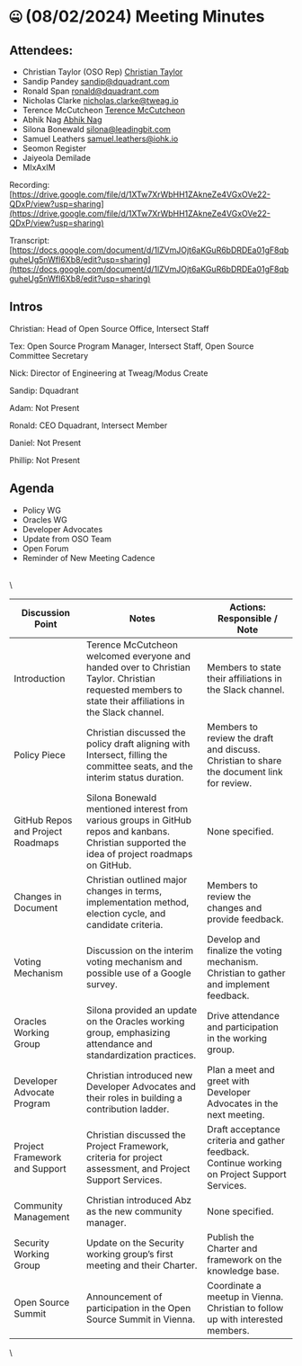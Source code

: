 # 🤐 (08/02/2024) Meeting Minutes

## Attendees:&#x20;

* Christian Taylor (OSO Rep) [Christian Taylor](mailto:christian.taylor@intersectmbo.org)
* Sandip Pandey [sandip@dquadrant.com](mailto:sandip@dquadrant.com)
* Ronald Span [ronald@dquadrant.com](mailto:ronald@dquadrant.com)
* Nicholas Clarke [nicholas.clarke@tweag.io](mailto:nicholas.clarke@tweag.io)
* Terence McCutcheon [Terence McCutcheon](mailto:terence.mccutcheon@intersectmbo.org)
* Abhik Nag [Abhik Nag](mailto:abhik.nag@intersectmbo.org)
* Silona Bonewald [silona@leadingbit.com](mailto:silona@leadingbit.com)
* Samuel Leathers [samuel.leathers@iohk.io](mailto:samuel.leathers@iohk.io)
* Seomon Register
* Jaiyeola Demilade
* MIxAxIM

Recording: [https://drive.google.com/file/d/1XTw7XrWbHH1ZAkneZe4VGxOVe22-QDxP/view?usp=sharing](https://drive.google.com/file/d/1XTw7XrWbHH1ZAkneZe4VGxOVe22-QDxP/view?usp=sharing)

Transcript: [https://docs.google.com/document/d/1lZVmJOjt6aKGuR6bDRDEa01gF8qbguheUg5nWfI6Xb8/edit?usp=sharing](https://docs.google.com/document/d/1lZVmJOjt6aKGuR6bDRDEa01gF8qbguheUg5nWfI6Xb8/edit?usp=sharing)

## Intros

Christian: Head of Open Source Office, Intersect Staff

Tex: Open Source Program Manager, Intersect Staff, Open Source Committee Secretary

Nick: Director of Engineering at Tweag/Modus Create

Sandip: Dquadrant

Adam: Not Present

Ronald: CEO Dquadrant, Intersect Member

Daniel: Not Present

Phillip: Not Present

## Agenda

* Policy WG
* Oracles WG
* Developer Advocates
* Update from OSO Team
* Open Forum
* Reminder of New Meeting Cadence

\
\


| Discussion Point                  | Notes                                                                                                                                                   | Actions: Responsible / Note                                                                  |
| --------------------------------- | ------------------------------------------------------------------------------------------------------------------------------------------------------- | -------------------------------------------------------------------------------------------- |
| Introduction                      | Terence McCutcheon welcomed everyone and handed over to Christian Taylor. Christian requested members to state their affiliations in the Slack channel. | Members to state their affiliations in the Slack channel.                                    |
| Policy Piece                      | Christian discussed the policy draft aligning with Intersect, filling the committee seats, and the interim status duration.                             | Members to review the draft and discuss. Christian to share the document link for review.    |
| GitHub Repos and Project Roadmaps | Silona Bonewald mentioned interest from various groups in GitHub repos and kanbans. Christian supported the idea of project roadmaps on GitHub.         | None specified.                                                                              |
| Changes in Document               | Christian outlined major changes in terms, implementation method, election cycle, and candidate criteria.                                               | Members to review the changes and provide feedback.                                          |
| Voting Mechanism                  | Discussion on the interim voting mechanism and possible use of a Google survey.                                                                         | Develop and finalize the voting mechanism. Christian to gather and implement feedback.       |
| Oracles Working Group             | Silona provided an update on the Oracles working group, emphasizing attendance and standardization practices.                                           | Drive attendance and participation in the working group.                                     |
| Developer Advocate Program        | Christian introduced new Developer Advocates and their roles in building a contribution ladder.                                                         | Plan a meet and greet with Developer Advocates in the next meeting.                          |
| Project Framework and Support     | Christian discussed the Project Framework, criteria for project assessment, and Project Support Services.                                               | Draft acceptance criteria and gather feedback. Continue working on Project Support Services. |
| Community Management              | Christian introduced Abz as the new community manager.                                                                                                  | None specified.                                                                              |
| Security Working Group            | Update on the Security working group’s first meeting and their Charter.                                                                                 | Publish the Charter and framework on the knowledge base.                                     |
| Open Source Summit                | Announcement of participation in the Open Source Summit in Vienna.                                                                                      | Coordinate a meetup in Vienna. Christian to follow up with interested members.               |

\
